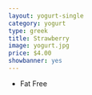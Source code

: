 ```yaml
---
layout: yogurt-single
category: yogurt
type: greek
title: Strawberry
image: yogurt.jpg
price: $4.00
showbanner: yes
---
```


- Fat Free